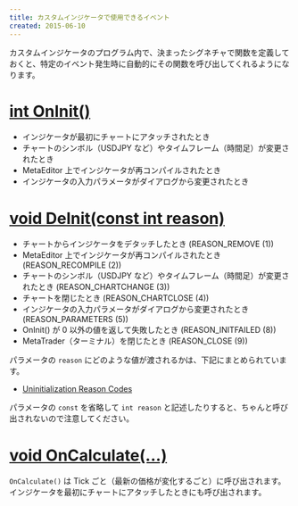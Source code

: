 ```yaml
---
title: カスタムインジケータで使用できるイベント
created: 2015-06-10
---
```


カスタムインジケータのプログラム内で、決まったシグネチャで関数を定義しておくと、特定のイベント発生時に自動的にその関数を呼び出してくれるようになります。

[int OnInit()](https://www.mql5.com/en/docs/basis/function/events#oninit)
====
* インジケータが最初にチャートにアタッチされたとき
* チャートのシンボル（USDJPY など）やタイムフレーム（時間足）が変更されたとき
* MetaEditor 上でインジケータが再コンパイルされたとき
* インジケータの入力パラメータがダイアログから変更されたとき

[void DeInit(const int reason)](https://www.mql5.com/en/docs/basis/function/events#ondeinit)
====
* チャートからインジケータをデタッチしたとき (REASON_REMOVE (1))
* MetaEditor 上でインジケータが再コンパイルされたとき (REASON_RECOMPILE (2))
* チャートのシンボル（USDJPY など）やタイムフレーム（時間足）が変更されたとき (REASON_CHARTCHANGE (3))
* チャートを閉じたとき (REASON_CHARTCLOSE (4))
* インジケータの入力パラメータがダイアログから変更されたとき (REASON_PARAMETERS (5))
* OnInit() が 0 以外の値を返して失敗したとき (REASON_INITFAILED (8))
* MetaTrader（ターミナル）を閉じたとき (REASON_CLOSE (9))

パラメータの `reason` にどのような値が渡されるかは、下記にまとめられています。

* [Uninitialization Reason Codes](https://www.mql5.com/en/docs/constants/namedconstants/uninit)

パラメータの `const` を省略して `int reason` と記述したりすると、ちゃんと呼び出されないので注意してください。

[void OnCalculate(...)](https://www.mql5.com/en/docs/basis/function/events#oncalculate)
====

`OnCalculate()` は Tick ごと（最新の価格が変化するごと）に呼び出されます。
インジケータを最初にチャートにアタッチしたときにも呼び出されます。

